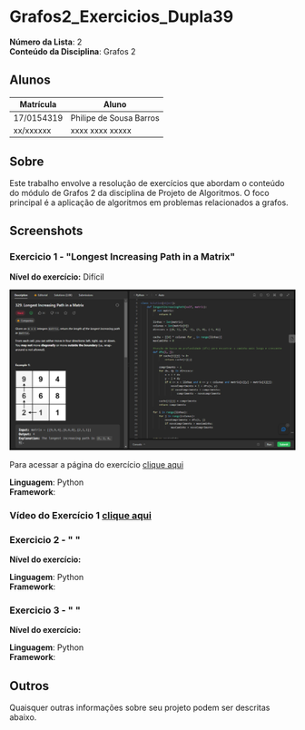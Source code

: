 # Grafos2_Exercicios_Dupla39

**Número da Lista**: 2<br>
**Conteúdo da Disciplina**: Grafos 2<br>

## Alunos
|Matrícula | Aluno |
| -- | -- |
| 17/0154319  |  Philipe de Sousa Barros |
| xx/xxxxxx  |  xxxx xxxx xxxxx |

## Sobre 
Este trabalho envolve a resolução de exercícios que abordam o conteúdo do módulo de Grafos 2 da disciplina de Projeto de Algoritmos. O foco principal é a aplicação de algoritmos em problemas relacionados a grafos.

## Screenshots
### Exercicio 1 - "Longest Increasing Path in a Matrix"
**Nível do exercício:** Difícil

![329](./images/329leetcode.png)

Para acessar a página do exercício [clique aqui](https://leetcode.com/problems/longest-increasing-path-in-a-matrix/)

**Linguagem**: Python<br>
**Framework**: <br>
### Vídeo do Exercício 1 [clique aqui](https://www.youtube.com/watch?v=-wiobLXsRFA)

### Exercicio 2 - " "
**Nível do exercício:**

**Linguagem**: Python<br>
**Framework**: <br>

### Exercicio 3 - " "
**Nível do exercício:** 

**Linguagem**: Python<br>
**Framework**: <br>

## Outros 
Quaisquer outras informações sobre seu projeto podem ser descritas abaixo.





